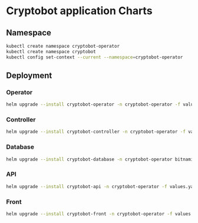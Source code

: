 # Cryptobot application Charts

## Namespace
```bash
kubectl create namespace cryptobot-operator
kubectl create namespace cryptobot
kubectl config set-context --current --namespace=cryptobot-operator
```

## Deployment

### Operator
```bash
helm upgrade --install cryptobot-operator -n cryptobot-operator -f values.yaml .
```

### Controller
```bash
helm upgrade --install cryptobot-controller -n cryptobot-operator -f values.yaml .
```

### Database
```bash
helm upgrade --install cryptobot-database -n cryptobot-operator bitnami/postgresql -f values.yaml
```

### API
```bash
helm upgrade --install cryptobot-api -n cryptobot-operator -f values.yaml .
```

### Front
```bash
helm upgrade --install cryptobot-front -n cryptobot-operator -f values.yaml .
```
